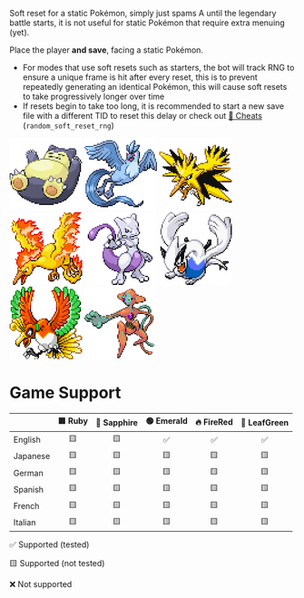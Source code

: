 Soft reset for a static Pokémon, simply just spams A until the legendary battle starts, it is not useful for static Pokémon that require extra menuing (yet).

Place the player **and save**, facing a static Pokémon.

- For modes that use soft resets such as starters, the bot will track RNG to ensure a unique frame is hit after every reset, this is to prevent repeatedly generating an identical Pokémon, this will cause soft resets to take progressively longer over time
- If resets begin to take too long, it is recommended to start a new save file with a different TID to reset this delay or check out [💎 Cheats](https://github.com/40Cakes/pokebot-gen3/wiki/%F0%9F%92%8E-Cheats) (`random_soft_reset_rng`)

![](https://raw.githubusercontent.com/40Cakes/pokebot-gen3/main/sprites/pokemon/normal/Snorlax.png) ![](https://raw.githubusercontent.com/40Cakes/pokebot-gen3/main/sprites/pokemon/normal/Articuno.png) ![](https://raw.githubusercontent.com/40Cakes/pokebot-gen3/main/sprites/pokemon/normal/Zapdos.png) ![](https://raw.githubusercontent.com/40Cakes/pokebot-gen3/main/sprites/pokemon/normal/Moltres.png) ![](https://raw.githubusercontent.com/40Cakes/pokebot-gen3/main/sprites/pokemon/normal/Mewtwo.png) ![](https://raw.githubusercontent.com/40Cakes/pokebot-gen3/main/sprites/pokemon/normal/Lugia.png) ![](https://raw.githubusercontent.com/40Cakes/pokebot-gen3/main/sprites/pokemon/normal/Ho-Oh.png) ![](https://raw.githubusercontent.com/40Cakes/pokebot-gen3/main/sprites/pokemon/normal/Deoxys.png)

# Game Support
|          | 🟥 Ruby | 🔷 Sapphire | 🟢 Emerald | 🔥 FireRed | 🌿 LeafGreen |
|:---------|:-------:|:-----------:|:----------:|:----------:|:------------:|
| English  |    🟨    |      🟨      |     ✅      |     ✅      |      ✅       |
| Japanese |    🟨    |      🟨      |     🟨      |     🟨      |      🟨       |
| German   |    🟨    |      🟨      |     🟨      |     🟨      |      🟨       |
| Spanish  |    🟨    |      🟨      |     🟨      |     🟨      |      🟨       |
| French   |    🟨    |      🟨      |     🟨      |     🟨      |      🟨       |
| Italian  |    🟨    |      🟨      |     🟨      |     🟨      |      🟨       |

✅ Supported (tested)

🟨 Supported (not tested)

❌ Not supported